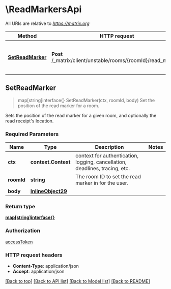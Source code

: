 # \ReadMarkersApi

All URIs are relative to *https://matrix.org*

Method | HTTP request | Description
------------- | ------------- | -------------
[**SetReadMarker**](ReadMarkersApi.md#SetReadMarker) | **Post** /_matrix/client/unstable/rooms/{roomId}/read_markers | Set the position of the read marker for a room.



## SetReadMarker

> map[string]interface{} SetReadMarker(ctx, roomId, body)
Set the position of the read marker for a room.

Sets the position of the read marker for a given room, and optionally the read receipt's location.

### Required Parameters


Name | Type | Description  | Notes
------------- | ------------- | ------------- | -------------
**ctx** | **context.Context** | context for authentication, logging, cancellation, deadlines, tracing, etc.
**roomId** | **string**| The room ID to set the read marker in for the user. | 
**body** | [**InlineObject29**](InlineObject29.md)|  | 

### Return type

[**map[string]interface{}**](map[string]interface{}.md)

### Authorization

[accessToken](../README.md#accessToken)

### HTTP request headers

- **Content-Type**: application/json
- **Accept**: application/json

[[Back to top]](#) [[Back to API list]](../README.md#documentation-for-api-endpoints)
[[Back to Model list]](../README.md#documentation-for-models)
[[Back to README]](../README.md)

